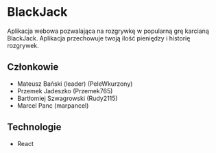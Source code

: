 # BlackJack

Aplikacja webowa pozwalająca na rozgrywkę w popularną grę karcianą BlackJack. Aplikacja przechowuje twoją ilość pieniędzy i historię rozgrywek.

## Członkowie
- Mateusz Bański (leader) (PeleWkurzony)
- Przemek Jadeszko (Przemek765)
- Bartłomiej Szwagrowski (Rudy2115)
- Marcel Panc (marpancel)

## Technologie
- React
